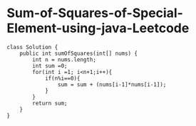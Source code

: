 # Sum-of-Squares-of-Special-Element-using-java-Leetcode

    class Solution {
        public int sumOfSquares(int[] nums) {
            int n = nums.length;
            int sum =0;
            for(int i =1; i<n+1;i++){
                if(n%i==0){
                    sum = sum + (nums[i-1]*nums[i-1]);
                }
            }
            return sum;
        }
    }
